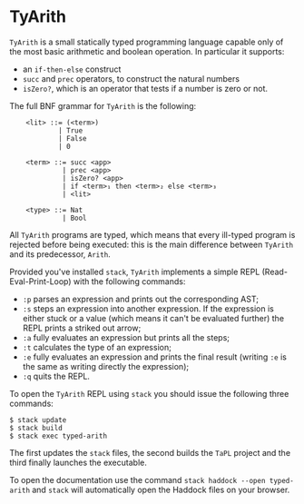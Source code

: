 # TyArith

`TyArith` is a small statically typed programming language capable only of the most basic arithmetic and boolean operation. In particular it supports:
- an `if-then-else` construct
- `succ` and `prec` operators, to construct the natural numbers
- `isZero?`, which is an operator that tests if a number is zero or not.

The full BNF grammar for `TyArith` is the following:
```
    <lit> ::= (<term>)
            | True
            | False
            | 0

    <term> ::= succ <app>
             | prec <app>
             | isZero? <app>
             | if <term>₁ then <term>₂ else <term>₃
             | <lit>
    
    <type> ::= Nat
             | Bool
```
   
All `TyArith` programs are typed, which means that every ill-typed program is rejected before being executed: this is the main difference between `TyArith` and its predecessor, `Arith`.

Provided you've installed `stack`, `TyArith` implements a simple REPL (Read-Eval-Print-Loop) with the following commands:
- `:p` parses an expression and prints out the corresponding AST;
- `:s` steps an expression into another expression. If the expression is either stuck or a value (which means it can't be evaluated further) the REPL prints a striked out arrow;
- `:a` fully evaluates an expression but prints all the steps;
- `:t` calculates the type of an expression;
- `:e` fully evaluates an expression and prints the final result (writing `:e` is the same as writing directly the expression);
- `:q` quits the REPL.

To open the `TyArith` REPL using `stack` you should issue the following three commands:
```
$ stack update
$ stack build
$ stack exec typed-arith
```
The first updates the `stack` files, the second builds the `TaPL` project and the third finally launches the executable. 

 To open the documentation use the command `stack haddock --open typed-arith` and `stack` will automatically open the Haddock files on your browser.
